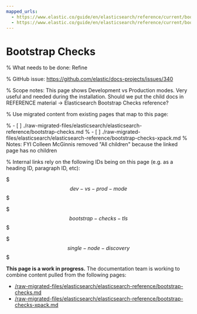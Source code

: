 ```yaml
---
mapped_urls:
  - https://www.elastic.co/guide/en/elasticsearch/reference/current/bootstrap-checks.html
  - https://www.elastic.co/guide/en/elasticsearch/reference/current/bootstrap-checks-xpack.html
---
```


# Bootstrap Checks

% What needs to be done: Refine

% GitHub issue: https://github.com/elastic/docs-projects/issues/340

% Scope notes: This page shows Development vs Production modes. Very useful and needed during the installation. Should we put the child docs in REFERENCE material -> Elasticsearch Bootstrap Checks reference?

% Use migrated content from existing pages that map to this page:

% - [ ] ./raw-migrated-files/elasticsearch/elasticsearch-reference/bootstrap-checks.md
% - [ ] ./raw-migrated-files/elasticsearch/elasticsearch-reference/bootstrap-checks-xpack.md
%      Notes: FYI Colleen McGinnis removed "All children" because the linked page has no children

% Internal links rely on the following IDs being on this page (e.g. as a heading ID, paragraph ID, etc):

$$$dev-vs-prod-mode$$$

$$$bootstrap-checks-tls$$$

$$$single-node-discovery$$$

**This page is a work in progress.** The documentation team is working to combine content pulled from the following pages:

* [/raw-migrated-files/elasticsearch/elasticsearch-reference/bootstrap-checks.md](/raw-migrated-files/elasticsearch/elasticsearch-reference/bootstrap-checks.md)
* [/raw-migrated-files/elasticsearch/elasticsearch-reference/bootstrap-checks-xpack.md](/raw-migrated-files/elasticsearch/elasticsearch-reference/bootstrap-checks-xpack.md)